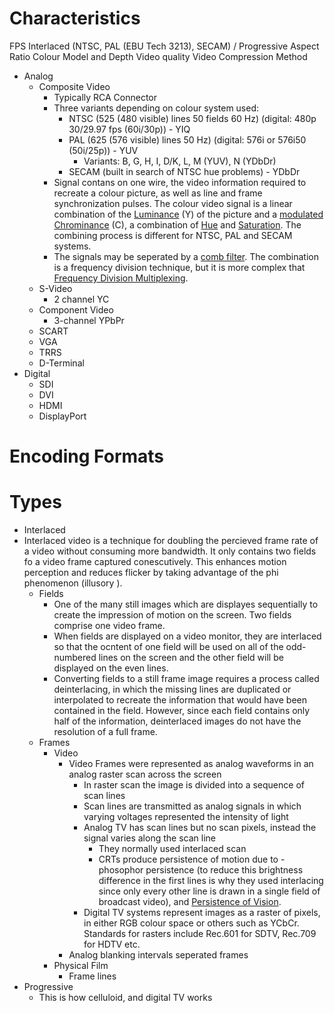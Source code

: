 # Characteristics
FPS
Interlaced (NTSC, PAL (EBU Tech 3213), SECAM) / Progressive
Aspect Ratio
Colour Model and Depth
Video quality
Video Compression Method

- Analog
	- Composite Video
		- Typically RCA Connector
		- Three variants depending on colour system used: 
			- NTSC (525 (480 visible) lines 50 fields 60 Hz) (digital: 480p 30/29.97 fps (60i/30p)) - YIQ
			- PAL (625 (576 visible) lines 50 Hz) (digital: 576i or 576i50 (50i/25p)) - YUV
				- Variants: B, G, H, I, D/K, L, M (YUV), N (YDbDr)
			- SECAM (built in search of NTSC hue problems) - YDbDr
		- Signal contans on one wire, the video information required to recreate a colour picture, as well as line and frame synchronization pulses. The colour video signal is a linear combination of the [Luminance](World%20Building/Creativity%20and%20Arts/Colour%20Theory/Physical%20Aspects%20of%20Colours/Luminance.md) (Y) of the picture and a [modulated](World%20Building/Science%20and%20Engineering/Information%20and%20Communication%20Technology/Communication%20Technology/Modulation.md) [Chrominance](World%20Building/Science%20and%20Engineering/Mathematics/Applied%20Mathematics/Digital%20Signal%20Processing/Digital%20Image%20Processing/Chrominance.md) (C), a combination of [Hue](World%20Building/Creativity%20and%20Arts/Colour%20Theory/Colour%20Perception/Hue.md) and [Saturation](World%20Building/Creativity%20and%20Arts/Colour%20Theory/Colour%20Perception/Saturation.md). The combining process is different for NTSC, PAL and SECAM systems.
		- The signals may be seperated by a [comb filter](comb%20filter). The combination is a frequency division technique, but it is more complex that [Frequency Division Multiplexing](World%20Building/Science%20and%20Engineering/Information%20and%20Communication%20Technology/Communication%20Technology/Frequency%20Division%20Multiplexing.md).
	- S-Video
		- 2 channel YC
	- Component Video
		- 3-channel YPbPr
	- SCART
	- VGA
	- TRRS
	- D-Terminal
- Digital
	- SDI
	- DVI
	- HDMI
	- DisplayPort

# Encoding Formats


# Types
- Interlaced
- Interlaced video is a technique for doubling the percieved frame rate of a video without consuming more bandwidth. It only contains two fields fo a video frame captured conescutively. This enhances motion perception and reduces flicker by taking advantage of the phi phenomenon (illusory ).
	- Fields
		- One of the many still images which are displayes sequentially to create the impression of motion on the screen. Two fields comprise one video frame.
		- When fields are displayed on a video monitor, they are interlaced so that the ocntent of one field will be used on all of the odd-numbered lines on the screen and the other field will be displayed on the even lines.
		- Converting fields to a still frame image requires a process called deinterlacing, in which the missing lines are duplicated or interpolated to recreate the information that would have been contained in the field. However, since each field contains only half of the information, deinterlaced images do not have the resolution of a full frame.
	- Frames
		- Video
			- Video Frames were represented as analog waveforms in an analog raster scan across the screen
				- In raster scan the image is divided into a sequence of scan lines
				- Scan lines are transmitted as analog signals in which varying voltages represented the intensity of light
				- Analog TV has scan lines but no scan pixels, instead the signal varies along the scan line
					- They normally used interlaced scan
					- CRTs produce persistence of motion due to -  phosophor persistence (to reduce this brightness difference in the first lines is why they used interlacing since only every other line is drawn in a single field of broadcast video), and [Persistence of Vision](World%20Building/Creativity%20and%20Arts/Colour%20Theory/Psychophysical%20Aspects%20of%20Colours/Persistence%20of%20Vision.md).
				- Digital TV systems represent images as a raster of pixels, in either RGB colour space or others such as YCbCr. Standards for rasters include Rec.601 for SDTV, Rec.709 for HDTV etc.
			- Analog blanking intervals seperated frames
		- Physical Film
			- Frame lines
- Progressive
	- This is how celluloid, and digital TV works